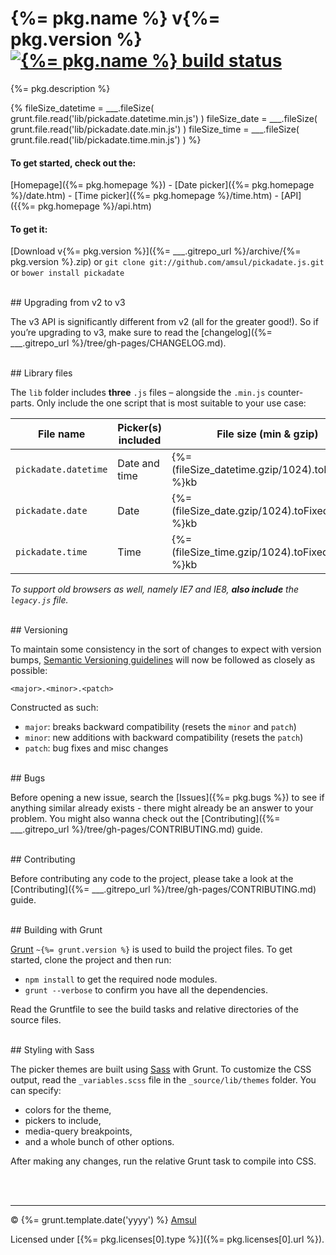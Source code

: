 # {%= pkg.name %} v{%= pkg.version %} [![{%= pkg.name %} build status](https://travis-ci.org/amsul/pickadate.js.png?branch=time-picker)](https://travis-ci.org/amsul/pickadate.js)

{%= pkg.description %}

{%
    fileSize_datetime = ___.fileSize( grunt.file.read('lib/pickadate.datetime.min.js') )
    fileSize_date = ___.fileSize( grunt.file.read('lib/pickadate.date.min.js') )
    fileSize_time = ___.fileSize( grunt.file.read('lib/pickadate.time.min.js') )
%}

#### To get started, check out the:

[Homepage]({%= pkg.homepage %}) - [Date picker]({%= pkg.homepage %}/date.htm) - [Time picker]({%= pkg.homepage %}/time.htm) - [API]({{%= pkg.homepage %}/api.htm)


#### To get it:

[Download v{%= pkg.version %}]({%= ___.gitrepo_url %}/archive/{%= pkg.version %}.zip) or `git clone git://github.com/amsul/pickadate.js.git` or `bower install pickadate`




<br>
## Upgrading from v2 to v3

The v3 API is significantly different from v2 (all for the greater good!). So if you’re upgrading to v3, make sure to read the [changelog]({%= ___.gitrepo_url %}/tree/gh-pages/CHANGELOG.md).





<br>
## Library files

The `lib` folder includes **three** `.js` files – alongside the `.min.js` counter-parts. Only include the one script that is most suitable to your use case:

File name               | Picker(s) included   | File size (min & gzip)
----------------------- | -------------------- | ----------------------
`pickadate.datetime`    | Date and time        | {%= (fileSize_datetime.gzip/1024).toFixed(2) %}kb
`pickadate.date`        | Date                 | {%= (fileSize_date.gzip/1024).toFixed(2) %}kb
`pickadate.time`        | Time                 | {%= (fileSize_time.gzip/1024).toFixed(2) %}kb


_To support old browsers as well, namely IE7 and IE8, **also include** the `legacy.js` file._





<br>
## Versioning

To maintain some consistency in the sort of changes to expect with version bumps, [Semantic Versioning guidelines](http://semver.org/) will now be followed as closely as possible:

`<major>.<minor>.<patch>`

Constructed as such:

- `major`: breaks backward compatibility (resets the `minor` and `patch`)
- `minor`: new additions with backward compatibility (resets the `patch`)
- `patch`: bug fixes and misc changes





<br>
## Bugs

Before opening a new issue, search the [Issues]({%= pkg.bugs %}) to see if anything similar already exists - there might already be an answer to your problem. You might also wanna check out the [Contributing]({%= ___.gitrepo_url %}/tree/gh-pages/CONTRIBUTING.md) guide.





<br>
## Contributing

Before contributing any code to the project, please take a look at the [Contributing]({%= ___.gitrepo_url %}/tree/gh-pages/CONTRIBUTING.md) guide.




<br>
## Building with Grunt

[Grunt](http://gruntjs.com/) `~{%= grunt.version %}` is used to build the project files. To get started, clone the project and then run:

- `npm install` to get the required node modules.
- `grunt --verbose` to confirm you have all the dependencies.


Read the Gruntfile to see the build tasks and relative directories of the source files.




<br>
## Styling with Sass

The picker themes are built using [Sass](http://sass-lang.com/) with Grunt. To customize the CSS output, read the `_variables.scss` file in the `_source/lib/themes` folder. You can specify:

- colors for the theme,
- pickers to include,
- media-query breakpoints,
- and a whole bunch of other options.


After making any changes, run the relative Grunt task to compile into CSS.





<br><br>

---

© {%= grunt.template.date('yyyy') %} [Amsul](http://twitter.com/amsul_)

Licensed under [{%= pkg.licenses[0].type %}]({%= pkg.licenses[0].url %}).